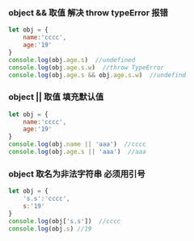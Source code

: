### object && 取值 解决 throw typeError 报错
```js
let obj = {
    name:'cccc',
    age:'19'
}
console.log(obj.age.s)  //undefined
console.log(obj.age.s.w)  //throw TypeError
console.log(obj.age.s && obj.age.s.w)  //undefind
```
### object || 取值 填充默认值
```js
let obj = {
    name:'cccc',
    age:'19'
}
console.log(obj.name || 'aaa')  //cccc
console.log(obj.age.s || 'aaa')  //aaa
```
### object 取名为非法字符串 必须用引号
```js
let obj = {
    's.s':'cccc',
    s:'19'
}
console.log(obj['s.s'])  //cccc
console.log(obj.s) //19
```